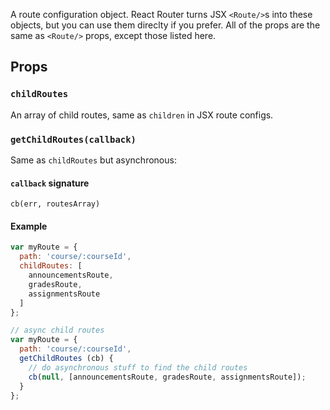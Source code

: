 A route configuration object. React Router turns JSX `<Route/>`s into
these objects, but you can use them direclty if you prefer. All of the
props are the same as `<Route/>` props, except those listed here.

Props
-----

### `childRoutes`

An array of child routes, same as `children` in JSX route configs.

### `getChildRoutes(callback)`

Same as `childRoutes` but asynchronous:

#### `callback` signature

`cb(err, routesArray)`

#### Example

```js
var myRoute = {
  path: 'course/:courseId',
  childRoutes: [
    announcementsRoute,
    gradesRoute,
    assignmentsRoute
  ]
};

// async child routes
var myRoute = {
  path: 'course/:courseId',
  getChildRoutes (cb) {
    // do asynchronous stuff to find the child routes
    cb(null, [announcementsRoute, gradesRoute, assignmentsRoute]);
  }
};
```

